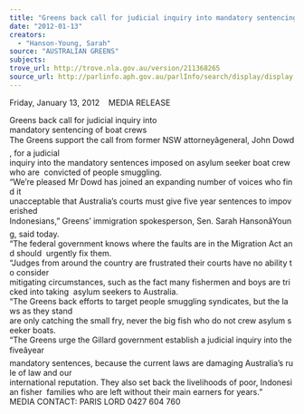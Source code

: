 ```yaml
---
title: "Greens back call for judicial inquiry into mandatory sentencing of boat crews"
date: "2012-01-13"
creators:
  - "Hanson-Young, Sarah"
source: "AUSTRALIAN GREENS"
subjects:
trove_url: http://trove.nla.gov.au/version/211368265
source_url: http://parlinfo.aph.gov.au/parlInfo/search/display/display.w3p;query=Id%3A%22media/pressrel/1351998%22
---
```


 Friday, January 13, 2012    MEDIA RELEASE 

 Greens back call for judicial inquiry into  mandatory sentencing of boat crews    The Greens support the call from former NSW attorneyâgeneral, John Dowd, for a judicial  inquiry into the mandatory sentences imposed on asylum seeker boat crew who are  convicted of people smuggling.    “We’re pleased Mr Dowd has joined an expanding number of voices who find it  unacceptable that Australia’s courts must give five year sentences to impoverished  Indonesians,” Greens’ immigration spokesperson, Sen. Sarah HansonâYoung, said today.    “The federal government knows where the faults are in the Migration Act and should  urgently fix them.    “Judges from around the country are frustrated their courts have no ability to consider  mitigating circumstances, such as the fact many fishermen and boys are tricked into taking  asylum seekers to Australia.    “The Greens back efforts to target people smuggling syndicates, but the laws as they stand  are only catching the small fry, never the big fish who do not crew asylum seeker boats.    “The Greens urge the Gillard government establish a judicial inquiry into the fiveâyear  mandatory sentences, because the current laws are damaging Australia’s rule of law and our  international reputation. They also set back the livelihoods of poor, Indonesian fisher  families who are left without their main earners for years.”    MEDIA CONTACT: PARIS LORD 0427 604 760         

